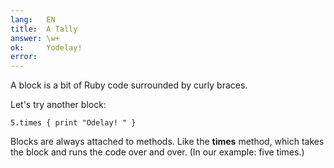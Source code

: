 ```yaml
---
lang:   EN
title:  A Tally
answer: \w+
ok:     Yodelay!
error:
---
```


A block is a bit of Ruby code surrounded by curly braces.

Let's try another block:

    5.times { print "Odelay! " }

Blocks are always attached to methods. Like the __times__ method, which takes the block and runs the code over and over. (In our example: five times.)